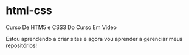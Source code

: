 # html-css
 Curso De HTM5 e CSS3 Do Curso Em Video

Estou aprendendo a criar sites e agora vou aprender a gerenciar meus repositórios!